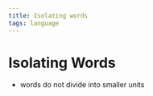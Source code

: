 ```yaml
---
title: Isolating words
tags: language
---
```


# Isolating Words
- words do not divide into smaller units















































